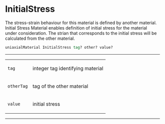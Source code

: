 # InitialStress

The stress-strain behaviour for this material is defined by another material. 
Initial Stress Material enables definition of initial stress
for the material under consideration. 
The strian that corresponds to the
initial stress will be calculated from the other material.

```tcl
uniaxialMaterial InitialStress tag? other? value?
```

<hr />
<table>
<tbody>
<tr class="odd">
<td><code class="parameter-table-variable">tag</code></td>
<td><p>integer tag identifying material</p></td>
</tr>
<tr class="even">
<td><code class="parameter-table-variable">otherTag</code></td>
<td><p>tag of the other material</p></td>
</tr>
<tr class="odd">
<td><code class="parameter-table-variable">value</code></td>
<td><p>initial stress</p></td>
</tr>
</tbody>
</table>
<hr />
